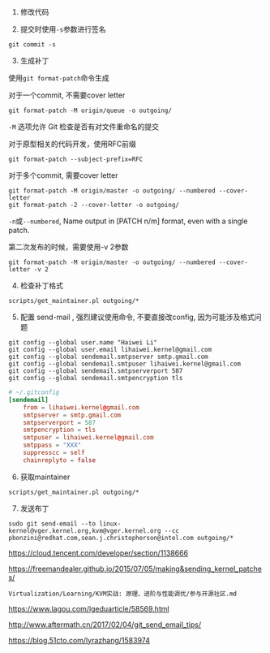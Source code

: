 
1. 修改代码



2. 提交时使用`-s`参数进行签名

```
git commit -s
```

3. 生成补丁

使用`git format-patch`命令生成

对于一个commit, 不需要cover letter

```
git format-patch -M origin/queue -o outgoing/
```

`-M` 选项允许 Git 检查是否有对文件重命名的提交

对于原型相关的代码开发，使用RFC前缀

```
git format-patch --subject-prefix=RFC
```

对于多个commit, 需要cover letter

```
git format-patch -M origin/master -o outgoing/ --numbered --cover-letter
git format-patch -2 --cover-letter -o outgoing/
```

`-n`或`--numbered`, Name output in [PATCH n/m] format, even with a single patch.

第二次发布的时候，需要使用-v 2参数

```
git format-patch -M origin/master -o outgoing/ --numbered --cover-letter -v 2
```

4. 检查补丁格式

```
scripts/get_maintainer.pl outgoing/*
```

5. 配置 send-mail , 强烈建议使用命令, 不要直接改config, 因为可能涉及格式问题

```
git config --global user.name "Haiwei Li"
git config --global user.email lihaiwei.kernel@gmail.com
git config --global sendemail.smtpserver smtp.gmail.com
git config --global sendemail.smtpuser lihaiwei.kernel@gmail.com
git config --global sendemail.smtpserverport 587
git config --global sendemail.smtpencryption tls
```

```conf
# ~/.gitconfig
[sendemail]
	from = lihaiwei.kernel@gmail.com
	smtpserver = smtp.gmail.com
	smtpserverport = 587
	smtpencryption = tls
	smtpuser = lihaiwei.kernel@gmail.com
	smtppass = "XXX"
	suppresscc = self
	chainreplyto = false
```

6. 获取maintainer

```
scripts/get_maintainer.pl outgoing/*
```

7. 发送布丁

```
sudo git send-email --to linux-kernel@vger.kernel.org,kvm@vger.kernel.org --cc pbonzini@redhat.com,sean.j.christopherson@intel.com outgoing/*
```

https://cloud.tencent.com/developer/section/1138666

https://freemandealer.github.io/2015/07/05/making&sending_kernel_patches/

`Virtualization/Learning/KVM实战: 原理、进阶与性能调优/参与开源社区.md`

https://www.lagou.com/lgeduarticle/58569.html

http://www.aftermath.cn/2017/02/04/git_send_email_tips/

https://blog.51cto.com/lyrazhang/1583974


